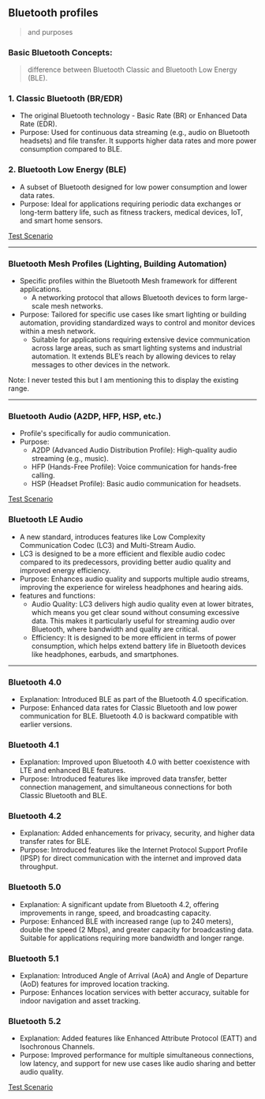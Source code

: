 ## Bluetooth profiles 
> and purposes

### Basic Bluetooth Concepts:
> difference between Bluetooth Classic and Bluetooth Low Energy (BLE).

### 1. Classic Bluetooth (BR/EDR)
* The original Bluetooth technology - Basic Rate (BR) or Enhanced Data Rate (EDR).
* Purpose: Used for continuous data streaming (e.g., audio on Bluetooth headsets) and file transfer. It supports higher data rates and more power consumption compared to BLE.

### 2. Bluetooth Low Energy (BLE)
* A subset of Bluetooth designed for low power consumption and lower data rates.
* Purpose: Ideal for applications requiring periodic data exchanges or long-term battery life, such as fitness trackers, medical devices, IoT, and smart home sensors.

[Test Scenario](https://trumpfheller.github.io/testing/bt_scenario_ClassicBluetooth.html)

---

### Bluetooth Mesh Profiles (Lighting, Building Automation)
* Specific profiles within the Bluetooth Mesh framework for different applications.
  * A networking protocol that allows Bluetooth devices to form large-scale mesh networks.
* Purpose: Tailored for specific use cases like smart lighting or building automation, providing standardized ways to control and monitor devices within a mesh network.
  * Suitable for applications requiring extensive device communication across large areas, such as smart lighting systems and industrial automation. It extends BLE’s reach by allowing devices to relay messages to other devices in the network.

Note: I never tested this but I am mentioning this to display the existing range.

---

### Bluetooth Audio (A2DP, HFP, HSP, etc.)
* Profile's specifically for audio communication.
* Purpose:
  * A2DP (Advanced Audio Distribution Profile): High-quality audio streaming (e.g., music).
  * HFP (Hands-Free Profile): Voice communication for hands-free calling.
  * HSP (Headset Profile): Basic audio communication for headsets.

[Test Scenario](https://trumpfheller.github.io/testing/bt_scenario_audio.html)

### Bluetooth LE Audio
* A new standard, introduces features like Low Complexity Communication Codec (LC3) and Multi-Stream Audio.
* LC3 is designed to be a more efficient and flexible audio codec compared to its predecessors, providing better audio quality and improved energy efficiency.
* Purpose: Enhances audio quality and supports multiple audio streams, improving the experience for wireless headphones and hearing aids.
* features and functions:
  * Audio Quality: LC3 delivers high audio quality even at lower bitrates, which means you get clear sound without consuming excessive data. This makes it particularly useful for streaming audio over Bluetooth, where bandwidth and quality are critical.
  * Efficiency: It is designed to be more efficient in terms of power consumption, which helps extend battery life in Bluetooth devices like headphones, earbuds, and smartphones.

---

### Bluetooth 4.0
* Explanation: Introduced BLE as part of the Bluetooth 4.0 specification.
* Purpose: Enhanced data rates for Classic Bluetooth and low power communication for BLE. Bluetooth 4.0 is backward compatible with earlier versions.

### Bluetooth 4.1
* Explanation: Improved upon Bluetooth 4.0 with better coexistence with LTE and enhanced BLE features.
* Purpose: Introduced features like improved data transfer, better connection management, and simultaneous connections for both Classic Bluetooth and BLE.

### Bluetooth 4.2
* Explanation: Added enhancements for privacy, security, and higher data transfer rates for BLE.
* Purpose: Introduced features like the Internet Protocol Support Profile (IPSP) for direct communication with the internet and improved data throughput.

### Bluetooth 5.0
* Explanation: A significant update from Bluetooth 4.2, offering improvements in range, speed, and broadcasting capacity.
* Purpose: Enhanced BLE with increased range (up to 240 meters), double the speed (2 Mbps), and greater capacity for broadcasting data. Suitable for applications requiring more bandwidth and longer range.

### Bluetooth 5.1
* Explanation: Introduced Angle of Arrival (AoA) and Angle of Departure (AoD) features for improved location tracking.
* Purpose: Enhances location services with better accuracy, suitable for indoor navigation and asset tracking.

### Bluetooth 5.2
* Explanation: Added features like Enhanced Attribute Protocol (EATT) and Isochronous Channels.
* Purpose: Improved performance for multiple simultaneous connections, low latency, and support for new use cases like audio sharing and better audio quality.

[Test Scenario](https://trumpfheller.github.io/testing/bt_scenario_Bluetooth4.html)



